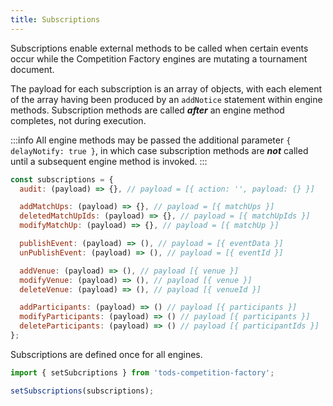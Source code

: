 ```yaml
---
title: Subscriptions
---
```


Subscriptions enable external methods to be called when certain events occur while the Competition Factory engines are mutating a tournament document.

The payload for each subscription is an array of objects, with each element of the array having been produced by an `addNotice` statement within engine methods. Subscription methods are called **_after_** an engine method completes, not during execution.

:::info
All engine methods may be passed the additional parameter `{ delayNotify: true }`, in which case subscription methods are **_not_** called until a subsequent engine method is invoked.
:::

```js
const subscriptions = {
  audit: (payload) => {}, // payload = [{ action: '', payload: {} }]

  addMatchUps: (payload) => {}, // payload = [{ matchUps }]
  deletedMatchUpIds: (payload) => {}, // payload = [{ matchUpIds }]
  modifyMatchUp: (payload) => {}, // payload = [{ matchUp }]

  publishEvent: (payload) => (), // payload = [{ eventData }]
  unPublishEvent: (payload) => (), // payload = [{ eventId }]

  addVenue: (payload) => (), // payload [{ venue }]
  modifyVenue: (payload) => (), // payload [{ venue }]
  deleteVenue: (payload) => (), // payload [{ venueId }]

  addParticipants: (payload) => () // payload [{ participants }]
  modifyParticipants: (payload) => () // payload [{ participants }]
  deleteParticipants: (payload) => () // payload [{ participantIds }]
};
```

Subscriptions are defined once for all engines.

```js
import { setSubcriptions } from 'tods-competition-factory';

setSubscriptions(subscriptions);
```

